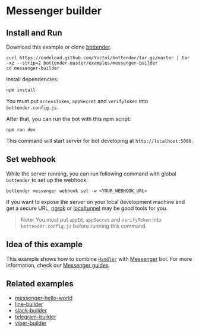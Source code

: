 # Messenger builder

## Install and Run

Download this example or clone [bottender](https://github.com/Yoctol/bottender).

```
curl https://codeload.github.com/Yoctol/bottender/tar.gz/master | tar -xz --strip=2 bottender-master/examples/messenger-builder
cd messenger-builder
```

Install dependencies:

```
npm install
```

You must put `accessToken`, `appSecret` and `verifyToken` into `bottender.config.js`.

After that, you can run the bot with this npm script:

```
npm run dev
```

This command will start server for bot developing at `http://localhost:5000`.

## Set webhook

While the server running, you can run following command with global `bottender` to set up the webhook:

```
bottender messenger webhook set -w <YOUR_WEBHOOK_URL>
```

If you want to expose the server on your local development machine and get a secure URL, [ngrok](https://ngrok.com/) or [localtunnel](https://localtunnel.github.io/www/) may be good tools for you.

> Note: You must put `appId`, `appSecret` and `verifyToken` into `bottender.config.js` before running this command.

## Idea of this example

This example shows how to combine
[`Handler`](https://bottender.js.org/docs/APIReference-Handler) with
[Messenger](https://www.messenger.com/) bot.
For more information, check our [Messenger guides](https://bottender.js.org/docs/Platforms-Messenger).

## Related examples

- [messenger-hello-world](../messenger-hello-world)
- [line-builder](../line-builder)
- [slack-builder](../slack-builder)
- [telegram-builder](../telegram-builder)
- [viber-builder](../viber-builder)
